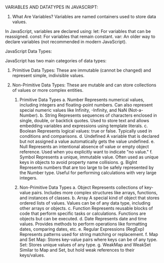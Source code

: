 VARIABLES AND DATATYPES IN JAVASCRIPT:

1. What Are Variables?
  Variables are named containers used to store data values.

  In JavaScript, variables are declared using:
    let: For variables that can be reassigned.
    const: For variables that remain constant.
    var: An older way to declare variables (not recommended in modern JavaScript).

JavaScript Data Types:

  JavaScript has two main categories of data types:
  
  1. Primitive Data Types: These are immutable (cannot be changed) and represent simple, indivisible values.
  2. Non-Primitive Data Types: These are mutable and can store collections of values or more complex entities.
     
      1. Primitive Data Types
        a. Number
        Represents numerical values, including integers and floating-point numbers.
        Can also represent special numeric values like Infinity, -Infinity, and NaN (Not-a-Number).
        b. String
        Represents sequences of characters enclosed in single, double, or backtick quotes.
        Used to store text and allows embedding variables and expressions using template literals.
        c. Boolean
        Represents logical values: true or false.
        Typically used in conditions and comparisons.
        d. Undefined
        A variable that is declared but not assigned a value automatically gets the value undefined.
        e. Null
        Represents an intentional absence of value or empty object reference.
        Used when you explicitly want to indicate "no value."
        f. Symbol
        Represents a unique, immutable value.
        Often used as unique keys in objects to avoid property name collisions.
        g. BigInt
        Represents numbers that are too large to be safely represented by the Number type.
        Useful for performing calculations with very large integers.

      2. Non-Primitive Data Types
        a. Object
        Represents collections of key-value pairs.
        Includes more complex structures like arrays, functions, and instances of classes.
        b. Array
        A special kind of object that stores ordered lists of values.
        Values can be of any data type, including other arrays or objects.
        c. Function
        Represents reusable blocks of code that perform specific tasks or calculations.
        Functions are objects but can be executed.
        d. Date
        Represents date and time values.
        Provides methods to perform operations like formatting dates, comparing dates, etc.
        e. Regular Expressions (RegExp)
        Represents patterns used for string matching or replacement.
        f. Map and Set
        Map: Stores key-value pairs where keys can be of any type.
        Set: Stores unique values of any type.
        g. WeakMap and WeakSet
        Similar to Map and Set, but hold weak references to their keys/values.


